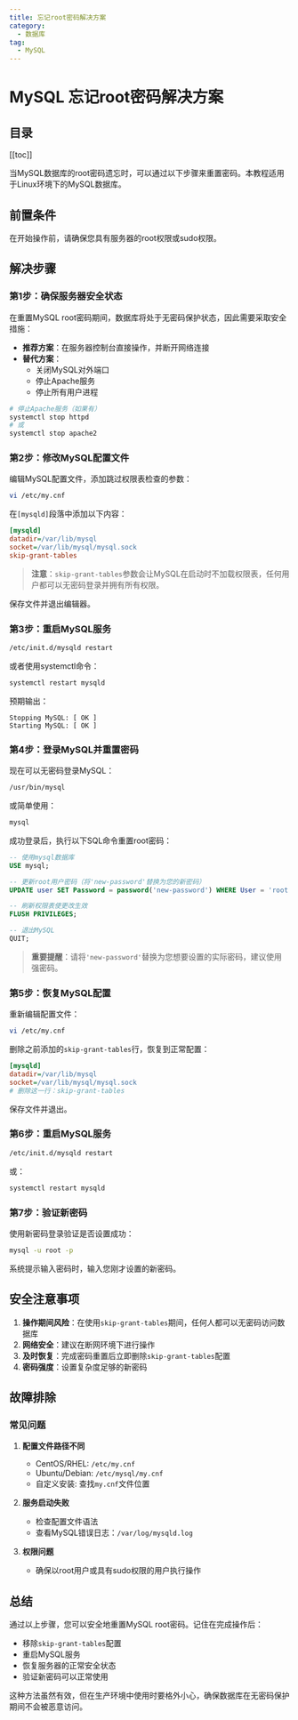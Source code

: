 ```yaml
---
title: 忘记root密码解决方案
category:
  - 数据库
tag:
  - MySQL
---
```


# MySQL 忘记root密码解决方案

## 目录

[[toc]]

当MySQL数据库的root密码遗忘时，可以通过以下步骤来重置密码。本教程适用于Linux环境下的MySQL数据库。

## 前置条件

在开始操作前，请确保您具有服务器的root权限或sudo权限。

## 解决步骤

### 第1步：确保服务器安全状态

在重置MySQL root密码期间，数据库将处于无密码保护状态，因此需要采取安全措施：

- **推荐方案**：在服务器控制台直接操作，并断开网络连接
- **替代方案**：
  - 关闭MySQL对外端口
  - 停止Apache服务
  - 停止所有用户进程

```bash
# 停止Apache服务（如果有）
systemctl stop httpd
# 或
systemctl stop apache2
```

### 第2步：修改MySQL配置文件

编辑MySQL配置文件，添加跳过权限表检查的参数：

```bash
vi /etc/my.cnf
```

在`[mysqld]`段落中添加以下内容：

```ini
[mysqld]
datadir=/var/lib/mysql
socket=/var/lib/mysql/mysql.sock
skip-grant-tables
```

> **注意**：`skip-grant-tables`参数会让MySQL在启动时不加载权限表，任何用户都可以无密码登录并拥有所有权限。

保存文件并退出编辑器。

### 第3步：重启MySQL服务

```bash
/etc/init.d/mysqld restart
```

或者使用systemctl命令：

```bash
systemctl restart mysqld
```

预期输出：
```
Stopping MySQL: [ OK ]
Starting MySQL: [ OK ]
```

### 第4步：登录MySQL并重置密码

现在可以无密码登录MySQL：

```bash
/usr/bin/mysql
```

或简单使用：

```bash
mysql
```

成功登录后，执行以下SQL命令重置root密码：

```sql
-- 使用mysql数据库
USE mysql;

-- 更新root用户密码（将'new-password'替换为您的新密码）
UPDATE user SET Password = password('new-password') WHERE User = 'root';

-- 刷新权限表使更改生效
FLUSH PRIVILEGES;

-- 退出MySQL
QUIT;
```

> **重要提醒**：请将`'new-password'`替换为您想要设置的实际密码，建议使用强密码。

### 第5步：恢复MySQL配置

重新编辑配置文件：

```bash
vi /etc/my.cnf
```

删除之前添加的`skip-grant-tables`行，恢复到正常配置：

```ini
[mysqld]
datadir=/var/lib/mysql
socket=/var/lib/mysql/mysql.sock
# 删除这一行：skip-grant-tables
```

保存文件并退出。

### 第6步：重启MySQL服务

```bash
/etc/init.d/mysqld restart
```

或：

```bash
systemctl restart mysqld
```

### 第7步：验证新密码

使用新密码登录验证是否设置成功：

```bash
mysql -u root -p
```

系统提示输入密码时，输入您刚才设置的新密码。

## 安全注意事项

1. **操作期间风险**：在使用`skip-grant-tables`期间，任何人都可以无密码访问数据库
2. **网络安全**：建议在断网环境下进行操作
3. **及时恢复**：完成密码重置后立即删除`skip-grant-tables`配置
4. **密码强度**：设置复杂度足够的新密码

## 故障排除

### 常见问题

1. **配置文件路径不同**
   - CentOS/RHEL: `/etc/my.cnf`
   - Ubuntu/Debian: `/etc/mysql/my.cnf`
   - 自定义安装: 查找`my.cnf`文件位置

2. **服务启动失败**
   - 检查配置文件语法
   - 查看MySQL错误日志：`/var/log/mysqld.log`

3. **权限问题**
   - 确保以root用户或具有sudo权限的用户执行操作

## 总结

通过以上步骤，您可以安全地重置MySQL root密码。记住在完成操作后：

- 移除`skip-grant-tables`配置
- 重启MySQL服务
- 恢复服务器的正常安全状态
- 验证新密码可以正常使用

这种方法虽然有效，但在生产环境中使用时要格外小心，确保数据库在无密码保护期间不会被恶意访问。